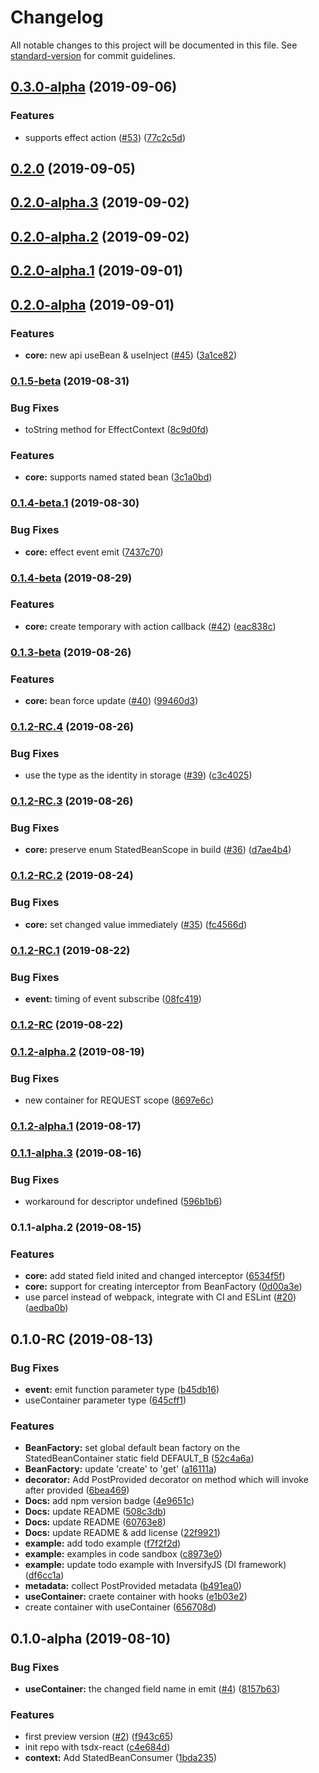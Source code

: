 # Changelog

All notable changes to this project will be documented in this file. See [standard-version](https://github.com/conventional-changelog/standard-version) for commit guidelines.

## [0.3.0-alpha](https://github.com/mjolnirjs/stated-bean/compare/v0.2.0...v0.3.0-alpha) (2019-09-06)


### Features

* supports effect action ([#53](https://github.com/mjolnirjs/stated-bean/issues/53)) ([77c2c5d](https://github.com/mjolnirjs/stated-bean/commit/77c2c5d))

## [0.2.0](https://github.com/mjolnirjs/stated-bean/compare/v0.2.0-alpha.3...v0.2.0) (2019-09-05)

## [0.2.0-alpha.3](https://github.com/mjolnirjs/stated-bean/compare/v0.2.0-alpha.2...v0.2.0-alpha.3) (2019-09-02)

## [0.2.0-alpha.2](https://github.com/mjolnirjs/stated-bean/compare/v0.2.0-alpha.1...v0.2.0-alpha.2) (2019-09-02)

## [0.2.0-alpha.1](https://github.com/mjolnirjs/stated-bean/compare/v0.2.0-alpha...v0.2.0-alpha.1) (2019-09-01)

## [0.2.0-alpha](https://github.com/mjolnirjs/stated-bean/compare/v0.1.5-beta...v0.2.0-alpha) (2019-09-01)


### Features

* **core:** new api useBean & useInject ([#45](https://github.com/mjolnirjs/stated-bean/issues/45)) ([3a1ce82](https://github.com/mjolnirjs/stated-bean/commit/3a1ce82))

### [0.1.5-beta](https://github.com/mjolnirjs/stated-bean/compare/v0.1.4-beta.1...v0.1.5-beta) (2019-08-31)


### Bug Fixes

* toString method for EffectContext ([8c9d0fd](https://github.com/mjolnirjs/stated-bean/commit/8c9d0fd))


### Features

* **core:** supports named stated bean ([3c1a0bd](https://github.com/mjolnirjs/stated-bean/commit/3c1a0bd))

### [0.1.4-beta.1](https://github.com/mjolnirjs/stated-bean/compare/v0.1.4-beta...v0.1.4-beta.1) (2019-08-30)


### Bug Fixes

* **core:** effect event emit ([7437c70](https://github.com/mjolnirjs/stated-bean/commit/7437c70))

### [0.1.4-beta](https://github.com/mjolnirjs/stated-bean/compare/v0.1.3-beta...v0.1.4-beta) (2019-08-29)


### Features

* **core:** create temporary with action callback ([#42](https://github.com/mjolnirjs/stated-bean/issues/42)) ([eac838c](https://github.com/mjolnirjs/stated-bean/commit/eac838c))

### [0.1.3-beta](https://github.com/mjolnirjs/stated-bean/compare/v0.1.2-RC.4...v0.1.3-beta) (2019-08-26)


### Features

* **core:** bean force update ([#40](https://github.com/mjolnirjs/stated-bean/issues/40)) ([99460d3](https://github.com/mjolnirjs/stated-bean/commit/99460d3))

### [0.1.2-RC.4](https://github.com/mjolnirjs/stated-bean/compare/v0.1.2-RC.3...v0.1.2-RC.4) (2019-08-26)


### Bug Fixes

* use the type as the identity in storage ([#39](https://github.com/mjolnirjs/stated-bean/issues/39)) ([c3c4025](https://github.com/mjolnirjs/stated-bean/commit/c3c4025))

### [0.1.2-RC.3](https://github.com/mjolnirjs/stated-bean/compare/v0.1.2-RC.2...v0.1.2-RC.3) (2019-08-26)


### Bug Fixes

* **core:** preserve enum StatedBeanScope in build ([#36](https://github.com/mjolnirjs/stated-bean/issues/36)) ([d7ae4b4](https://github.com/mjolnirjs/stated-bean/commit/d7ae4b4))

### [0.1.2-RC.2](https://github.com/mjolnirjs/stated-bean/compare/v0.1.2-RC.1...v0.1.2-RC.2) (2019-08-24)


### Bug Fixes

* **core:** set changed value immediately ([#35](https://github.com/mjolnirjs/stated-bean/issues/35)) ([fc4566d](https://github.com/mjolnirjs/stated-bean/commit/fc4566d))

### [0.1.2-RC.1](https://github.com/mjolnirjs/stated-bean/compare/v0.1.2-RC...v0.1.2-RC.1) (2019-08-22)


### Bug Fixes

* **event:** timing of event subscribe ([08fc419](https://github.com/mjolnirjs/stated-bean/commit/08fc419))

### [0.1.2-RC](https://github.com/mjolnirjs/stated-bean/compare/v0.1.2-alpha.2...v0.1.2-RC) (2019-08-22)

### [0.1.2-alpha.2](https://github.com/mjolnirjs/stated-bean/compare/v0.1.2-alpha.1...v0.1.2-alpha.2) (2019-08-19)


### Bug Fixes

* new container for REQUEST scope ([8697e6c](https://github.com/mjolnirjs/stated-bean/commit/8697e6c))

### [0.1.2-alpha.1](https://github.com/mjolnirjs/stated-bean/compare/v0.1.2-alpha...v0.1.2-alpha.1) (2019-08-17)

### [0.1.1-alpha.3](https://github.com/mjolnirjs/stated-bean/compare/v0.1.1-alpha.2...v0.1.1-alpha.3) (2019-08-16)


### Bug Fixes

* workaround for descriptor undefined ([596b1b6](https://github.com/mjolnirjs/stated-bean/commit/596b1b6))

### 0.1.1-alpha.2 (2019-08-15)


### Features

* **core:** add stated field inited and changed interceptor ([6534f5f](https://github.com/mjolnirjs/stated-bean/commit/6534f5f))
* **core:** support for creating interceptor from BeanFactory ([0d00a3e](https://github.com/mjolnirjs/stated-bean/commit/0d00a3e))
* use parcel instead of webpack, integrate with CI and ESLint ([#20](https://github.com/mjolnirjs/stated-bean/issues/20)) ([aedba0b](https://github.com/mjolnirjs/stated-bean/commit/aedba0b))

## 0.1.0-RC (2019-08-13)


### Bug Fixes

* **event:** emit function parameter type ([b45db16](https://github.com/mjolnirjs/stated-bean/commit/b45db16))
* useContainer parameter type ([645cff1](https://github.com/mjolnirjs/stated-bean/commit/645cff1))


### Features

* **BeanFactory:** set global default bean factory on the StatedBeanContainer static field DEFAULT_B ([52c4a6a](https://github.com/mjolnirjs/stated-bean/commit/52c4a6a))
* **BeanFactory:** update 'create' to 'get' ([a16111a](https://github.com/mjolnirjs/stated-bean/commit/a16111a))
* **decorator:** Add PostProvided decorator on method which will invoke after provided ([6bea469](https://github.com/mjolnirjs/stated-bean/commit/6bea469))
* **Docs:** add npm version badge ([4e9651c](https://github.com/mjolnirjs/stated-bean/commit/4e9651c))
* **Docs:** update README ([508c3db](https://github.com/mjolnirjs/stated-bean/commit/508c3db))
* **Docs:** update README ([60763e8](https://github.com/mjolnirjs/stated-bean/commit/60763e8))
* **Docs:** update README & add license ([22f9921](https://github.com/mjolnirjs/stated-bean/commit/22f9921))
* **example:** add todo example ([f7f2f2d](https://github.com/mjolnirjs/stated-bean/commit/f7f2f2d))
* **example:** examples in code sandbox ([c8973e0](https://github.com/mjolnirjs/stated-bean/commit/c8973e0))
* **example:** update todo example with InversifyJS (DI framework) ([df6cc1a](https://github.com/mjolnirjs/stated-bean/commit/df6cc1a))
* **metadata:** collect PostProvided metadata ([b491ea0](https://github.com/mjolnirjs/stated-bean/commit/b491ea0))
* **useContainer:** craete container with hooks ([e1b03e2](https://github.com/mjolnirjs/stated-bean/commit/e1b03e2))
* create container with useContainer ([656708d](https://github.com/mjolnirjs/stated-bean/commit/656708d))

## 0.1.0-alpha (2019-08-10)


### Bug Fixes

* **useContainer:** the changed field name in emit ([#4](https://github.com/mjolnirjs/stated-bean/issues/4)) ([8157b63](https://github.com/mjolnirjs/stated-bean/commit/8157b63))


### Features

* first preview version ([#2](https://github.com/mjolnirjs/stated-bean/issues/2)) ([f943c65](https://github.com/mjolnirjs/stated-bean/commit/f943c65))
* init repo with tsdx-react ([c4e684d](https://github.com/mjolnirjs/stated-bean/commit/c4e684d))
* **context:** Add StatedBeanConsumer ([1bda235](https://github.com/mjolnirjs/stated-bean/commit/1bda235))
